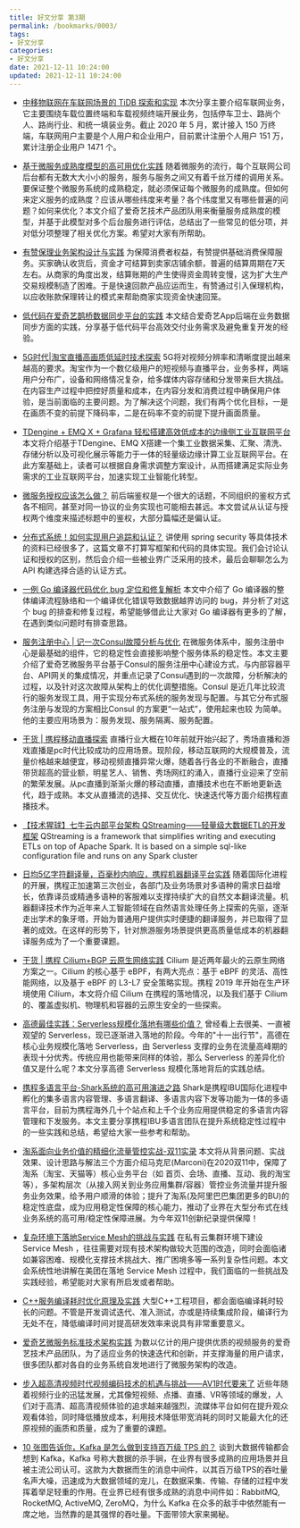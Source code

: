 ```yaml
---
title: 好文分享 第3期
permalink: /bookmarks/0003/
tags:
- 好文分享
categories:
- 好文分享
date: 2021-12-11 10:24:00
updated: 2021-12-11 10:24:00
---
```


- [中移物联网在车联网场景的 TiDB 探索和实现](https://pingcap.com/cases-cn/user-case-china-mobile-lot/)
本次分享主要介绍车联网业务，它主要围绕车载位置终端和车载视频终端开展业务，包括停车卫士、路尚个人、路尚行业、和统一填装业务。截止 2020 年 5 月，累计接入 150 万终端，车联网用户主要是个人用户和企业用户，目前累计注册个人用户 151 万，累计注册企业用户 1471 个。

<!--more-->

- [基于微服务成熟度模型的高可用优化实践](https://mp.weixin.qq.com/s/hdTfjlCyxpLT4hznSh4O1A)
随着微服务的流行，每个互联网公司后台都有无数大大小小的服务，服务与服务之间又有着千丝万缕的调用关系。要保证整个微服务系统的成熟稳定，就必须保证每个微服务的成熟度。但如何来定义服务的成熟度？应该从哪些纬度来考量？各个纬度里又有哪些普遍的问题？如何来优化？本文介绍了爱奇艺技术产品团队用来衡量服务成熟度的模型，并基于此模型对多个后台服务进行评估，总结出了一些常见的低分项，并对低分项整理了相关优化方案。希望对大家有所帮助。

- [有赞保理业务架构设计与实践](https://tech.youzan.com/you-zan-bao-li-ye-wu-jia-gou-she-ji-yu-shi-jian/)
为保障消费者权益，有赞提供基础消费保障服务。买家确认收货后，资金才可结算到卖家店铺余额，普遍的结算周期在7天左右。从商家的角度出发，结算账期的产生使得资金周转变慢，这为扩大生产交易规模制造了困难。于是快速回款产品应运而生，有赞通过引入保理机构，以应收账款保理转让的模式来帮助商家实现资金快速回笼。

- [低代码在爱奇艺鹊桥数据同步平台的实践](https://mp.weixin.qq.com/s/IfYG7TgFK0rRN70cvIoPrQ)
本文结合爱奇艺App后端在业务数据同步方面的实践，分享基于低代码平台高效交付业务需求及避免重复开发的经验。

- [5G时代|淘宝直播高画质低延时技术探索](https://juejin.cn/post/6891582162798116871)
5G将对视频分辨率和清晰度提出越来越高的要求。淘宝作为一个数亿级用户的短视频与直播平台，业务多样，两端用户分布广，设备和网络情况复杂，给多媒体内容存储和分发带来巨大挑战。在内容生产过程中把控好质量和成本，在内容分发和消费过程中确保用户体验，是当前面临的主要问题。为了解决这个问题，我们有两个优化目标，一是在画质不变的前提下降码率，二是在码率不变的前提下提升画面质量。

- [TDengine + EMQ X + Grafana 轻松搭建高效低成本的边缘侧工业互联网平台](https://www.taosdata.com/blog/2020/11/12/2007.html)
本文将介绍基于TDengine、EMQ X搭建一个集工业数据采集、汇聚、清洗、存储分析以及可视化展示等能力于一体的轻量级边缘计算工业互联网平台。在此方案基础上，读者可以根据自身需求调整方案设计，从而搭建满足实际业务需求的工业互联网平台，加速实现工业智能化转型。

- [微服务授权应该怎么做？](https://segmentfault.com/a/1190000037781574)
前后端鉴权是一个很大的话题，不同组织的鉴权方式各不相同，甚至对同一协议的业务实现也可能相去甚远。本文尝试从认证与授权两个维度来描述标题中的鉴权，大部分篇幅还是偏认证。

- [分布式系统！如何实现用户追踪和认证？](https://segmentfault.com/a/1190000037785314)
讲使用 spring security 等具体技术的资料已经很多了，这篇文章不打算写框架和代码的具体实现。我们会讨论认证和授权的区别，然后会介绍一些被业界广泛采用的技术，最后会聊聊怎么为 API 构建选择合适的认证方式。

- [一例 Go 编译器代码优化 bug 定位和修复解析](https://mp.weixin.qq.com/s/Tyl6dSb7mHBuqqN6WvEuaw)
本文中介绍了 Go 编译器的整体编译流程脉络和一个编译优化错误导致数据越界访问的 bug，并分析了对这个 bug 的排查和修复过程，希望能够借此让大家对 Go 编译器有更多的了解，在遇到类似问题时有排查思路。

- [服务注册中心 | 记一次Consul故障分析与优化](https://mp.weixin.qq.com/s/fJ22y7MQvkcNJkiAnMwcUg)
在微服务体系中，服务注册中心是最基础的组件，它的稳定性会直接影响整个服务体系的稳定性。本文主要介绍了爱奇艺微服务平台基于Consul的服务注册中心建设方式，与内部容器平台、API网关的集成情况，并重点记录了Consul遇到的一次故障，分析解决的过程，以及针对这次故障从架构上的优化调整措施。Consul 是近几年比较流行的服务发现工具，用于实现分布式系统的服务发现与配置。与其它分布式服务注册与发现的方案相比Consul 的方案更“一站式”，使用起来也较 为简单。他的主要应用场景为：服务发现、服务隔离、服务配置。

- [干货 | 携程移动直播探索](https://mp.weixin.qq.com/s/fZOpnikrrWZYDHc9nIRjWQ)
直播行业大概在10年前就开始兴起了，秀场直播和游戏直播是pc时代比较成功的应用场景。现阶段，移动互联网的大规模普及，流量价格越来越便宜，移动视频直播异常火爆，随着各行各业的不断融合，直播带货超高的营业额，明星艺人、销售、秀场网红的涌入，直播行业迎来了空前的繁荣发展。从pc直播到渐渐火爆的移动直播，直播技术也在不断地更新迭代，趋于成熟。本文从直播流的选择、交互优化、快速迭代等方面介绍携程直播技术。

- [【技术猩球】​七牛云内部平台架构 QStreaming——轻量级大数据ETL的开发框架](https://blog.qiniu.com/archives/8938)
QStreaming is a framework that simplifies writing and executing ETLs on top of Apache Spark. It is based on a simple sql-like configuration file and runs on any Spark cluster

- [日均5亿字符翻译量，百毫秒内响应，携程机器翻译平台实践](https://tech.ctrip.com/articles/a_ai/11125/)
随着国际化进程的开展，携程正加速第三次创业，各部门及业务场景对多语种的需求日益增长，依靠译员或精通多语种的客服难以支撑持续扩大的自然文本翻译流量。机器翻译技术作为近年来人工智能领域在自然语言处理任务上探索的先驱，逐渐走出学术的象牙塔，开始为普通用户提供实时便捷的翻译服务，并已取得了显著的成效。在这样的形势下，针对旅游服务场景提供更高质量低成本的机器翻译服务成为了一个重要课题。

- [干货 | 携程 Cilium+BGP 云原生网络实践](https://mp.weixin.qq.com/s/vX30d4sAX2oETnNh3uZlEA)
Cilium 是近两年最火的云原生网络方案之一。Cilium 的核心基于 eBPF，有两大亮点：基于 eBPF 的灵活、高性能网络，以及基于 eBPF 的 L3-L7 安全策略实现。携程 2019 年开始在生产环境使用 Cilium，本文将介绍 Cilium 在携程的落地情况，以及我们基于 Cilium 的、覆盖虚拟机、物理机和容器的云原生安全的一些探索。

- [高德最佳实践：Serverless规模化落地有哪些价值？](https://mp.weixin.qq.com/s/Za9eR0tNjoU3rTg5xTYgNA)
曾经看上去很美、一直被观望的 Serverless，现已逐渐进入落地的阶段。今年的"十一出行节"，高德在核心业务规模化落地 Serverless，由 Serverless 支撑的业务在流量高峰期的表现十分优秀。传统应用也能带来同样的体验，那么 Serverless 的差异化价值又是什么呢？本文分享高德 Serverless 规模化落地背后的实践总结。

- [携程多语言平台-Shark系统的高可用演进之路](https://tech.ctrip.com/articles/a_architecture/11686/)
Shark是携程IBU国际化进程中孵化的集多语言内容管理、多语言翻译、多语言内容下发等功能为一体的多语言平台，目前为携程海外几十个站点和上千个业务应用提供稳定的多语言内容管理和下发服务。本文主要分享携程IBU多语言团队在提升系统稳定性过程中的一些实践和总结，希望给大家一些参考和帮助。

- [淘系面向业务价值的精细化流量管控实战-双11实录](https://juejin.cn/post/6898494817563901960)
本文将从背景问题、实战效果、设计思路与解法三个方面介绍马克尼(Marconi)在2020双11中，保障了淘系（淘宝、天猫等）核心业务平台（如 首页、会场、直播、互动、我的淘宝 等），多架构层次（从接入网关到业务应用集群/容器）管控业务流量并提升服务业务效果，给予用户顺滑的体验；提升了淘系(及阿里巴巴集团更多的BU)的稳定性底盘，成为应用稳定性保障的核心能力，推动了业界在大型分布式在线业务系统的高可用/稳定性保障进展。为今年双11创新纪录提供保障！

- [复杂环境下落地Service Mesh的挑战与实践](https://tech.meituan.com/2020/12/03/service-mesh-in-meituan.html)
在私有云集群环境下建设 Service Mesh ，往往需要对现有技术架构做较大范围的改造，同时会面临诸如兼容困难、规模化支撑技术挑战大、推广困境多等一系列复杂性问题。本文会系统性地讲解在美团在落地 Service Mesh 过程中，我们面临的一些挑战及实践经验，希望能对大家有所启发或者帮助。

- [C++服务编译耗时优化原理及实践](https://tech.meituan.com/2020/12/10/apache-kylin-practice-in-meituan.html)
大型C++工程项目，都会面临编译耗时较长的问题。不管是开发调试迭代、准入测试，亦或是持续集成阶段，编译行为无处不在，降低编译时间对提高研发效率来说具有非常重要意义。

- [爱奇艺微服务标准技术架构实践](https://mp.weixin.qq.com/s/2soLr1F0X7rc8fZ-2fTE6A)
为数以亿计的用户提供优质的视频服务的爱奇艺技术产品团队，为了适应业务的快速迭代和创新，并支撑海量的用户请求，很多团队都对各自的业务系统自发地进行了微服务架构的改造。

- [步入超高清视频时代视频编码技术的机遇与挑战——AV1时代要来了](https://mp.weixin.qq.com/s/lHGC9JeKb3okVuuQy3zCWg)
近些年随着视频行业的迅猛发展，尤其像短视频、点播、直播、VR等领域的爆发，人们对于高清、超高清视频体验的追求越来越强烈，流媒体平台如何在提升观众观看体验，同时降低播放成本，利用技术降低带宽消耗的同时又能最大化的还原视频的画质和质量，成为了重要的课题。

- [10 张图告诉你，Kafka 是怎么做到支持百万级 TPS 的？](https://mp.weixin.qq.com/s/ViHKf9cB3n_IjS4LUHyzKQ)
谈到大数据传输都会想到 Kafka，Kafka 号称大数据的杀手锏，在业界有很多成熟的应用场景并且被主流公司认可。这款为大数据而生的消息中间件，以其百万级TPS的吞吐量名声大噪，迅速成为大数据领域的宠儿，在数据采集、传输、存储的过程中发挥着举足轻重的作用。在业界已经有很多成熟的消息中间件如：RabbitMQ, RocketMQ, ActiveMQ, ZeroMQ，为什么 Kafka 在众多的敌手中依然能有一席之地，当然靠的是其强悍的吞吐量。下面带领大家来揭秘。

